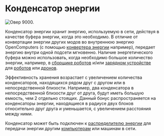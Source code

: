 # Конденсатор энергии

![Овер 9000.](oredict:oc:capacitor)

Конденсатор энергии хранит энергию, используемую в сети, действуя в качестве буфера энергии, когда это необходимо. В отличие от конвертации энергии других модов во внутреннюю энергию OpenComputers (с помощью [конвертера энергии](powerConverter.md) например), передает энергию внутри одной подсети мгновенно. Наличие энергетического буфера можно использовать, когда необходимо большое количество энергии, например, в [сборщике роботов](assembler.md) и/или [зарядном устройстве](charger.md) для [роботов](robot.md) или [дронов](../item/drone.md). 

Эффективность хранения возрастает с увеличением количества конденсаторов, находящихся рядом друг с другом или в непосредственной близости. Например, два конденсатора в непосредственной близости друг от друга, будут иметь большую емкость, чем 2 отдельно стоящих. Данный бонус распространяется на конденсаторы энергии, находящиеся в радиусе двух блоков относительно друг друга и уменьшается, с увеличением расстояния между ними.

Конденсатор может быть подключен к [распределителю энергии](powerDistributor.md) для передачи энергии другим [компьютерам](../general/computer.md) или машинам в сети.
